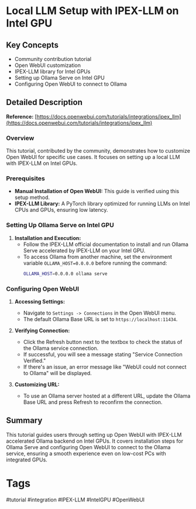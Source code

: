 # Local LLM Setup with IPEX-LLM on Intel GPU

## Key Concepts
- Community contribution tutorial
- Open WebUI customization
- IPEX-LLM library for Intel GPUs
- Setting up Ollama Serve on Intel GPU
- Configuring Open WebUI to connect to Ollama

## Detailed Description

**Reference:** [https://docs.openwebui.com/tutorials/integrations/ipex_llm](https://docs.openwebui.com/tutorials/integrations/ipex_llm)

### Overview
This tutorial, contributed by the community, demonstrates how to customize Open WebUI for specific use cases. It focuses on setting up a local LLM with IPEX-LLM on Intel GPUs.

### Prerequisites
- **Manual Installation of Open WebUI:** This guide is verified using this setup method.
- **IPEX-LLM Library:** A PyTorch library optimized for running LLMs on Intel CPUs and GPUs, ensuring low latency.

### Setting Up Ollama Serve on Intel GPU

1. **Installation and Execution:**
   - Follow the IPEX-LLM official documentation to install and run Ollama Serve accelerated by IPEX-LLM on your Intel GPU.
   - To access Ollama from another machine, set the environment variable `OLLAMA_HOST=0.0.0.0` before running the command:
     ```bash
     OLLAMA_HOST=0.0.0.0 ollama serve
     ```

### Configuring Open WebUI

1. **Accessing Settings:**
   - Navigate to `Settings -> Connections` in the Open WebUI menu.
   - The default Ollama Base URL is set to `https://localhost:11434`.

2. **Verifying Connection:**
   - Click the Refresh button next to the textbox to check the status of the Ollama service connection.
   - If successful, you will see a message stating "Service Connection Verified."
   - If there's an issue, an error message like "WebUI could not connect to Ollama" will be displayed.

3. **Customizing URL:**
   - To use an Ollama server hosted at a different URL, update the Ollama Base URL and press Refresh to reconfirm the connection.

## Summary
This tutorial guides users through setting up Open WebUI with IPEX-LLM accelerated Ollama backend on Intel GPUs. It covers installation steps for Ollama Serve and configuring Open WebUI to connect to the Ollama service, ensuring a smooth experience even on low-cost PCs with integrated GPUs.

# Tags
#tutorial #integration #IPEX-LLM #IntelGPU #OpenWebUI